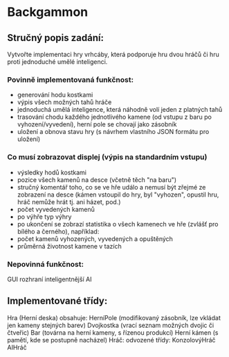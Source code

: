 # Backgammon
## Stručný popis zadání:
Vytvořte implementaci hry vrhcáby, která podporuje hru dvou hráčů či hru proti jednoduché umělé inteligenci.

### Povinně implementovaná funkčnost:
- generování hodu kostkami
- výpis všech možných tahů hráče
- jednoduchá umělá inteligence, která náhodně volí jeden z platných tahů
- trasování chodu každého jednotlivého kamene (od vstupu z baru po vyhození/vyvedení), herní pole se chovají jako zásobník
- uložení a obnova stavu hry (s návrhem vlastního JSON formátu pro uložení)

### Co musí zobrazovat displej (výpis na standardním vstupu)
- výsledky hodů kostkami
- pozice všech kamenů na desce (včetně těch "na baru")
- stručný komentář toho, co se ve hře událo a nemusí být zřejmé ze zobrazení na desce (kámen vstoupil do hry, byl "vyhozen", opustil hru, hráč nemůže hrát tj. ani házet, pod.)
- počet vyvedených kamenů
- po výhře typ výhry
- po ukončení se zobrazí statistika o všech kamenech ve hře (zvlášť pro bílého a černého), například:
- počet kamenů vyhozených, vyvedených a opuštěných
- průměrná životnost kamene v tazích

### Nepovinná funkčnost:
GUI rozhraní
inteligentnější AI

## Implementované třídy:
Hra (Herní deska)
obsahuje:
HerníPole (modifikovaný zásobník, lze vkládat jen kameny stejných barev)
Dvojkostka (vrací seznam možných dvojic či čtveřic)
Bar (továrna na herní kameny, s řízenou produkcí)
Herní kámen (s pamětí, kde se postupně nacházel)
Hráč:
odvozené třídy:
KonzolovýHráč
AIHráč